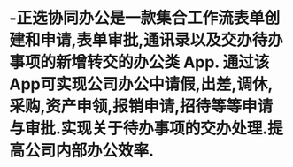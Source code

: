 # -正选协同办公是一款集合工作流表单创建和申请,表单审批,通讯录以及交办待办事项的新增转交的办公类 App. 通过该 App可实现公司办公中请假,出差,调休,采购,资产申领,报销申请,招待等等申请与审批.实现关于待办事项的交办处理.提高公司内部办公效率.
